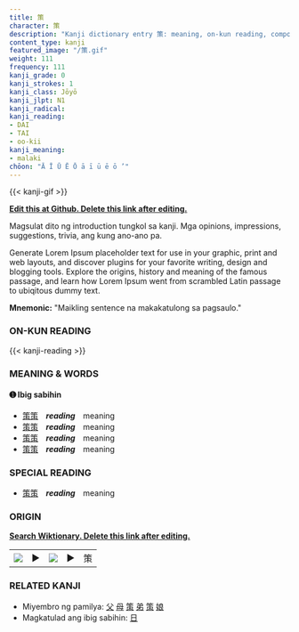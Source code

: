 ```yaml
---
title: 策
character: 策
description: "Kanji dictionary entry 策: meaning, on-kun reading, compounds, origin, related kanji"
content_type: kanji
featured_image: "/策.gif"
weight: 111
frequency: 111
kanji_grade: 0
kanji_strokes: 1
kanji_class: Jōyō
kanji_jlpt: N1
kanji_radical: 
kanji_reading: 
- DAI
- TAI
- oo-kii
kanji_meaning:
- malaki
chōon: "Ā Ī Ū Ē Ō ā ī ū ē ō ’"
---
```

[//]: # (Don't edit the line below. Kanji animated GIF code is automatically generated.)
{{< kanji-gif >}}

[//]: # (Edit below this line.)

**[Edit this at Github. Delete this link after editing.](https://github.com/tim0g/tim/tree/main/content/kanji/策/index.md)**

Magsulat dito ng introduction tungkol sa kanji. Mga opinions, impressions, suggestions, trivia, ang kung ano-ano pa.

Generate Lorem Ipsum placeholder text for use in your graphic, print and web layouts, and discover plugins for your favorite writing, design and blogging tools. Explore the origins, history and meaning of the famous passage, and learn how Lorem Ipsum went from scrambled Latin passage to ubiqitous dummy text.
 
**Mnemonic:** "Maikling sentence na makakatulong sa pagsaulo."

### ON-KUN READING

[//]: # (Don't edit the line below. ON-KUN READING code is automatically generated.)
{{< kanji-reading >}}

### MEANING & WORDS

#### ➊ **Ibig sabihin**
  - [策](../策)[策](../策)　***reading***　meaning
  - [策](../策)[策](../策)　***reading***　meaning
  - [策](../策)[策](../策)　***reading***　meaning
  - [策](../策)[策](../策)　***reading***　meaning

### SPECIAL READING
  - [策](../策)[策](../策)　***reading***　meaning

### ORIGIN

**[Search Wiktionary. Delete this link after editing.](https://wiktionary.org/wiki/策)**
<table class="kanji-table"><tr><td>
<img src="60px-策-bronze.svg.png">
</td><td>▶</td><td>
<img src="60px-策-oracle.svg.png">
</td><td>▶</td>
<td class="kanji-origin">策</td>
</tr></table>

### RELATED KANJI
- Miyembro ng pamilya: [父](../父) [母](../母) [策](../策) [弟](../弟) [策](../策) [娘](../娘)
- Magkatulad ang ibig sabihin: [日](../日)
